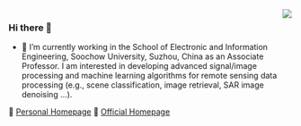 <img align="right" src="https://github-readme-stats.vercel.app/api?username=jiankang1991&show_icons=true&icon_color=805AD5&text_color=718096&bg_color=ffffff&hide_title=true" />

### Hi there 👋


- 🔭 I’m currently working in the School of Electronic and Information Engineering, Soochow University, Suzhou, China as an Associate Professor. I am interested in developing advanced signal/image processing and machine learning algorithms for remote sensing data processing (e.g., scene classification, image retrieval, SAR image denoising ...). 

🔗 [Personal Homepage](https://jiankang1991.github.io/) 🔗 [Official Homepage](http://web.suda.edu.cn/kj/)
